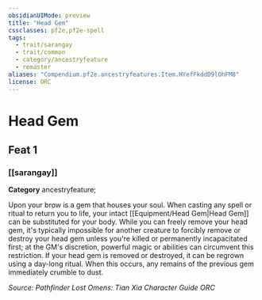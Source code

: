 ```yaml
---
obsidianUIMode: preview
title: "Head Gem"
cssclasses: pf2e,pf2e-spell
tags:
  - trait/sarangay
  - trait/common
  - category/ancestryfeature
  - remaster
aliases: "Compendium.pf2e.ancestryfeatures.Item.HYefFkddD9lOhFM8"
license: ORC
---
```

# Head Gem
## Feat 1
### [[sarangay]]

**Category** ancestryfeature; 




Upon your brow is a gem that houses your soul. When casting any spell or ritual to return you to life, your intact [[Equipment/Head Gem|Head Gem]] can be substituted for your body. While you can freely remove your head gem, it's typically impossible for another creature to forcibly remove or destroy your head gem unless you're killed or permanently incapacitated first; at the GM's discretion, powerful magic or abilities can circumvent this restriction. If your head gem is removed or destroyed, it can be regrown using a day-long ritual. When this occurs, any remains of the previous gem immediately crumble to dust.

*Source: Pathfinder Lost Omens: Tian Xia Character Guide*
*ORC*